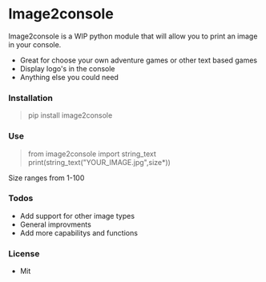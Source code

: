 # Image2console

Image2console is a WIP python module that will allow you to print an image in your console.

  - Great for choose your own adventure games or other text based games
  - Display logo's in the console
  - Anything else you could need


### Installation
>pip install image2console

### Use
>from image2console import string_text
>print(string_text("YOUR_IMAGE.jpg",size*))

Size ranges from 1-100


### Todos

 - Add support for other image types
 - General improvments
 - Add more capabilitys and functions

### License
 - Mit


